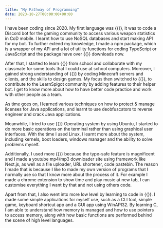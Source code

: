 ```yaml
---
title: "My Pathway of Programming"
date: 2023-10-27T00:00:00+00:00
---
```


I have been coding since 2020. My first language was {{<red text="JavaScript">}}, it was to code a Discord bot for the gaming community to access various weapon statistics in CoD mobile. I learnt how to use NoSQL databases and start making API for my bot. To further extend my knowledge, I made a npm package, which is a wrapper of my API and a lot of utility functions for coding TypeScript or JavaScript and the package have over {{<red text="8000">}} downloads now.

After that, I started to learn {{<red text="Python">}} from school and collaborate with my classmate for some tools that I could use at school computers. Moreover, I gained strong understanding of {{<red text="Java">}} by coding Minecraft servers and clients, and the skills to design games. My focus then switched to {{<red text="Kotlin">}}, to contribute to the LearnSpigot community by adding features to their helper bot. I get to know more about how to have better code practice and work with other people as a team.

As time goes on, I learned various techniques on how to protect & manage licenses for Java applications, and learnt to use deobfuscators to reverse engineer and crack Java applications.  

Meanwhile, I tried to use {{<red text="Linux">}} Operating system by using Ubuntu, I started to do more basic operations on the terminal rather than using graphical user interfaces. With the time I used Linux, I learnt more about the system, including kernels, boot loaders, windows manager and the ability to solve problems myself.

Additionally, I used more {{<red text="TypeScript">}} because the type-safe feature is magnificent and I made a youtube mp4/mp3 downloader site using framework like Next.js, as well as a file uploader, URL shortener, code pastebin. The reason I made that is because I like to made my own version of programs that I normally use so that I know more about the process of it. For example I made a chrome extension to show time and play music at new tab, I can customise everything I want by that and not using others code.

Apart from that, I also went into more low level by learning to code in {{<red text="C">}}. I made some simple applications for myself use, such as a CLI tool, simple game, keyboard shortcut app and a GUI app using WinAPI32. By learning C, I am able to understand how memory is managed and how to use pointers to access memory, along with how basic functions are performed behind the scene of high level languages.
